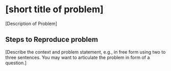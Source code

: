 # [short title of problem]

[Description of Problem]

## Steps to Reproduce problem

[Describe the context and problem statement, e.g., in free form using two to three sentences. You may want to articulate the problem in form of a question.]
